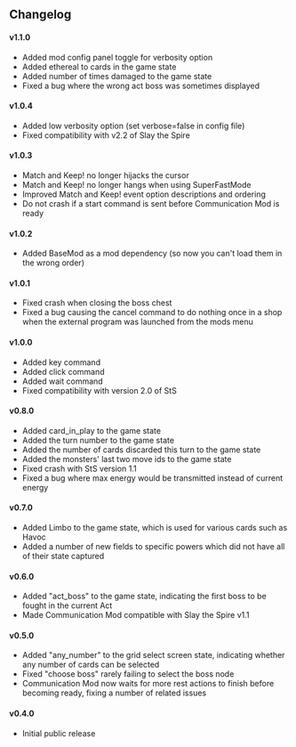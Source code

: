 ## Changelog ##

#### v1.1.0 ####
* Added mod config panel toggle for verbosity option
* Added ethereal to cards in the game state
* Added number of times damaged to the game state
* Fixed a bug where the wrong act boss was sometimes displayed

#### v1.0.4 ####
* Added low verbosity option (set verbose=false in config file)
* Fixed compatibility with v2.2 of Slay the Spire

#### v1.0.3 ####
* Match and Keep! no longer hijacks the cursor
* Match and Keep! no longer hangs when using SuperFastMode
* Improved Match and Keep! event option descriptions and ordering
* Do not crash if a start command is sent before Communication Mod is ready

#### v1.0.2 ####
* Added BaseMod as a mod dependency (so now you can't load them in the wrong order)

#### v1.0.1 ####
* Fixed crash when closing the boss chest
* Fixed a bug causing the cancel command to do nothing once in a shop when the external program was launched from the mods menu

#### v1.0.0 ####
* Added key command
* Added click command
* Added wait command
* Fixed compatibility with version 2.0 of StS

#### v0.8.0 ####
* Added card_in_play to the game state
* Added the turn number to the game state
* Added the number of cards discarded this turn to the game state
* Added the monsters' last two move ids to the game state
* Fixed crash with StS version 1.1
* Fixed a bug where max energy would be transmitted instead of current energy

#### v0.7.0 ####
* Added Limbo to the game state, which is used for various cards such as Havoc
* Added a number of new fields to specific powers which did not have all of their state captured

#### v0.6.0 ####
* Added "act_boss" to the game state, indicating the first boss to be fought in the current Act
* Made Communication Mod compatible with Slay the Spire v1.1

#### v0.5.0 ####
* Added "any_number" to the grid select screen state, indicating whether any number of cards can be selected
* Fixed "choose boss" rarely failing to select the boss node
* Communication Mod now waits for more rest actions to finish before becoming ready, fixing a number of related issues

#### v0.4.0 ####
* Initial public release